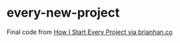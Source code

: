 # every-new-project

Final code from [How I Start Every Project via brianhan.co](https://www.brianhan.co/how-i-start-every-project)
